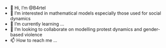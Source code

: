- 👋 Hi, I’m @B4rtel
- 👀 I’m interested in mathematical models especially those used for social dynamics
- 🌱 I’m currently learning ...
- 💞️ I’m looking to collaborate on modelling protest dynamics and gender-based violence
- 📫 How to reach me ...
<!--- 
- 😄 Pronouns: ...
- ⚡ Fun fact: ...
--->

<!---
B4rtel/B4rtel is a ✨ special ✨ repository because its `README.md` (this file) appears on your GitHub profile.
You can click the Preview link to take a look at your changes.
--->
